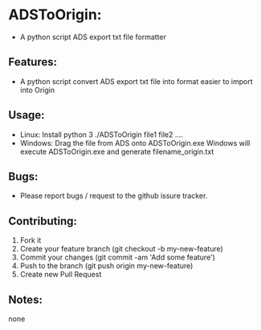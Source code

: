# ADSToOrigin:
* A python script ADS export txt file formatter

## Features:
* A python script convert ADS export txt file
into format easier to import into Origin

## Usage:
* Linux: Install python 3
	./ADSToOrigin file1 file2 ....
* Windows:
    Drag the file from ADS onto ADSToOrigin.exe
    Windows will execute ADSToOrigin.exe and generate filename_origin.txt

## Bugs:
* Please report bugs / request to the github issure tracker.

## Contributing:
1. Fork it
2. Create your feature branch (git checkout -b my-new-feature)
3. Commit your changes (git commit -am 'Add some feature')
4. Push to the branch (git push origin my-new-feature)
5. Create new Pull Request

## Notes:
none
